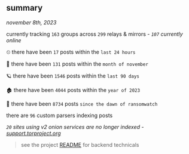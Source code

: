 
## summary
_november 8th, 2023_

currently tracking `163` groups across `299` relays & mirrors - _`107` currently online_

⏲ there have been `17` posts within the `last 24 hours`

🦈 there have been `131` posts within the `month of november`

🪐 there have been `1546` posts within the `last 90 days`

🏚 there have been `4044` posts within the `year of 2023`

🦕 there have been `8734` posts `since the dawn of ransomwatch`

there are `96` custom parsers indexing posts

_`20` sites using v2 onion services are no longer indexed - [support.torproject.org](https://support.torproject.org/onionservices/v2-deprecation/)_

> see the project [README](https://github.com/joshhighet/ransomwatch#ransomwatch--) for backend technicals
